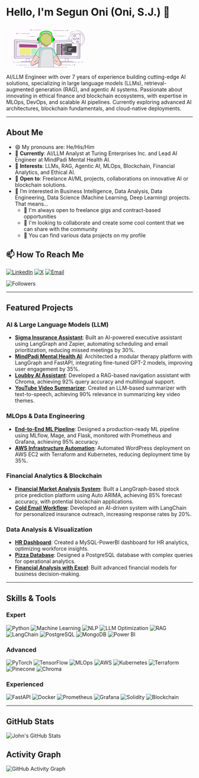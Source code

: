 # Hello, I'm Segun Oni (Oni, S.J.) 👋

![ezgif com-crop (4)](worker.gif)

AI/LLM Engineer with over 7 years of experience building cutting-edge AI solutions, specializing in large language models (LLMs), retrieval-augmented generation (RAG), and agentic AI systems. Passionate about innovating in ethical finance and blockchain ecosystems, with expertise in MLOps, DevOps, and scalable AI pipelines. Currently exploring advanced AI architectures, blockchain fundamentals, and cloud-native deployments.

---

## About Me
- 😄 My pronouns are: He/His/Him
- 🔭 **Currently**: AI/LLM Analyst at Turing Enterprises Inc. and Lead AI Engineer at MindPadi Mental Health AI.
- 👀 **Interests**: LLMs, RAG, Agentic AI, MLOps, Blockchain, Financial Analytics, and Ethical AI.
- 💼 **Open to**: Freelance AI/ML projects, collaborations on innovative AI or blockchain solutions.
- 👀 I’m interested in Business Intelligence, Data Analysis, Data Engineering, Data Science (Machine Learning, Deep Learning) projects. That means...
   - 👯 I'm always open to freelance gigs and contract-based opportunities
   - 💬 I'm looking to collaborate and create some cool content that we can share with the community
   - 🤘 You can find various data projects on my profile

## 📫 How To Reach Me 
[![LinkedIn](https://img.shields.io/badge/-LinkedIn-0A66C2?logo=linkedin&logoColor=white)](https://linkedin.com/in/onisj) 
[![X](https://img.shields.io/badge/-X-1DA1F2?logo=x&logoColor=white)](https://x.com/oni_sj) [![Email](https://img.shields.io/badge/-Email-EA4335?logo=gmail&logoColor=white)](mailto:oni_sj@outlook.com)

![Followers](https://img.shields.io/github/followers/Onisj?label=Follow&style=social)

---

## Featured Projects

### AI & Large Language Models (LLM)
- **[Sigma Insurance Assistant](https://github.com/onisj/sigma-insurance)**: Built an AI-powered executive assistant using LangGraph and Zapier, automating scheduling and email prioritization, reducing missed meetings by 30%.
- **[MindPadi Mental Health AI](https://www.mindpadi.com/)**: Architected a modular therapy platform with LangGraph and FastAPI, integrating fine-tuned GPT-2 models, improving user engagement by 35%.
- **[Loubby AI Assistant](https://github.com/onisj/Loubby-AI_Assistant)**: Developed a RAG-based navigation assistant with Chroma, achieving 92% query accuracy and multilingual support.
- **[YouTube Video Summarizer](https://github.com/onisj/sigmarizer)**: Created an LLM-based summarizer with text-to-speech, achieving 90% relevance in summarizing key video themes.

### MLOps & Data Engineering
- **[End-to-End ML Pipeline](https://github.com/onisj/mlops-pipeline)**: Designed a production-ready ML pipeline using MLflow, Mage, and Flask, monitored with Prometheus and Grafana, achieving 95% accuracy.
- **[AWS Infrastructure Automation](https://github.com/onisj/aws-wordpress)**: Automated WordPress deployment on AWS EC2 with Terraform and Kubernetes, reducing deployment time by 35%.

### Financial Analytics & Blockchain
- **[Financial Market Analysis System](https://github.com/onisj/finance-analyzer)**: Built a LangGraph-based stock price prediction platform using Auto ARIMA, achieving 85% forecast accuracy, with potential blockchain applications.
- **[Cold Email Workflow](https://github.com/onisj/sigma-insurance)**: Developed an AI-driven system with LangChain for personalized insurance outreach, increasing response rates by 20%.

### Data Analysis & Visualization
- **[HR Dashboard](https://github.com/onisj/SQLProjects/tree/main/HR_Dashboard/HR-Dashboard-MySQL-PowerBI)**: Created a MySQL-PowerBI dashboard for HR analytics, optimizing workforce insights.
- **[Pizza Database](https://github.com/onisj/SQLProjects/tree/main/PizzaDB)**: Designed a PostgreSQL database with complex queries for operational analytics.
- **[Financial Analysis with Excel](https://github.com/onisj/ExcelProjects/tree/main/FinancialAnalysis)**: Built advanced financial models for business decision-making.

---

## Skills & Tools

### Expert
![Python](https://img.shields.io/badge/-Python-3776AB?logo=python&logoColor=white) ![Machine Learning](https://img.shields.io/badge/-Machine%20Learning-FF6F00?logo=machine-learning&logoColor=white) ![NLP](https://img.shields.io/badge/-NLP-0288D1?logo=natural-language-processing&logoColor=white) ![LLM Optimization](https://img.shields.io/badge/-LLM%20Optimization-4CAF50?logo=ai&logoColor=white) ![RAG](https://img.shields.io/badge/-RAG-9C27B0?logo=ai&logoColor=white) ![LangChain](https://img.shields.io/badge/-LangChain-673AB7?logo=langchain&logoColor=white) ![PostgreSQL](https://img.shields.io/badge/-PostgreSQL-336791?logo=postgresql&logoColor=white) ![MongoDB](https://img.shields.io/badge/-MongoDB-47A248?logo=mongodb&logoColor=white) ![Power BI](https://img.shields.io/badge/-Power%20BI-F2C811?logo=power-bi&logoColor=black)

### Advanced
![PyTorch](https://img.shields.io/badge/-PyTorch-EE4C2C?logo=pytorch&logoColor=white) ![TensorFlow](https://img.shields.io/badge/-TensorFlow-FF6F00?logo=tensorflow&logoColor=white) ![MLOps](https://img.shields.io/badge/-MLOps-0288D1?logo=mlops&logoColor=white) ![AWS](https://img.shields.io/badge/-AWS-232F3E?logo=amazon-aws&logoColor=white) ![Kubernetes](https://img.shields.io/badge/-Kubernetes-326CE5?logo=kubernetes&logoColor=white) ![Terraform](https://img.shields.io/badge/-Terraform-623CE4?logo=terraform&logoColor=white) ![Pinecone](https://img.shields.io/badge/-Pinecone-00C4B4?logo=pinecone&logoColor=white) ![Chroma](https://img.shields.io/badge/-Chroma-4CAF50?logo=chroma&logoColor=white)

### Experienced
![FastAPI](https://img.shields.io/badge/-FastAPI-009688?logo=fastapi&logoColor=white) ![Docker](https://img.shields.io/badge/-Docker-2496ED?logo=docker&logoColor=white) ![Prometheus](https://img.shields.io/badge/-Prometheus-E6522C?logo=prometheus&logoColor=white) ![Grafana](https://img.shields.io/badge/-Grafana-F46800?logo=grafana&logoColor=white) ![Solidity](https://img.shields.io/badge/-Solidity-363636?logo=solidity&logoColor=white) ![Blockchain](https://img.shields.io/badge/-Blockchain-121D33?logo=blockchain&logoColor=white)

---

## GitHub Stats
![John's GitHub Stats](https://github-readme-stats.vercel.app/api?username=Onisj&show_icons=true&theme=radical)

## Activity Graph
![GitHub Activity Graph](https://github-readme-activity-graph.vercel.app/graph?username=Onisj&theme=react-dark)


